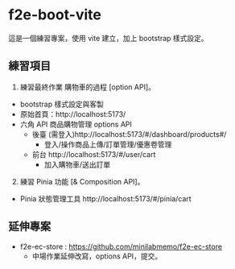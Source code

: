 # f2e-boot-vite

這是一個練習專案，使用 vite 建立，加上 bootstrap 樣式設定。

## 練習項目

1. 練習最終作業 購物車的過程 [option API]。

- bootstrap 樣式設定與客製
- 原始首頁：http://localhost:5173/
- 六角 API 商品購物管理 options API
  - 後臺 (需登入)http://localhost:5173/#/dashboard/products#/
    - 登入/操作商品上傳/訂單管理/優惠卷管理
  - 前台 http://localhost:5173/#/user/cart
    - 加入購物車/送出訂單

2. 練習 Pinia 功能 [& Composition API]。

- Pinia 狀態管理工具 http://localhost:5173/#/pinia/cart

## 延伸專案

- f2e-ec-store : https://github.com/minilabmemo/f2e-ec-store
  - 中場作業延伸改寫，options API，提交。

